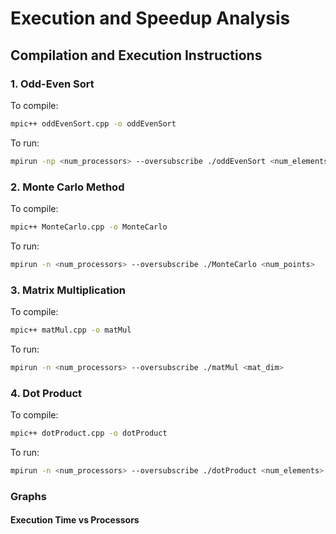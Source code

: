 # Execution and Speedup Analysis

## Compilation and Execution Instructions

### 1. Odd-Even Sort

To compile:

```bash
mpic++ oddEvenSort.cpp -o oddEvenSort
```

To run:

```bash
mpirun -np <num_processors> --oversubscribe ./oddEvenSort <num_elements>
```

### 2. Monte Carlo Method

To compile:

```bash
mpic++ MonteCarlo.cpp -o MonteCarlo
```

To run:

```bash
mpirun -n <num_processors> --oversubscribe ./MonteCarlo <num_points>
```

### 3. Matrix Multiplication

To compile:

```bash
mpic++ matMul.cpp -o matMul
```

To run:

```bash
mpirun -n <num_processors> --oversubscribe ./matMul <mat_dim>
```

### 4. Dot Product

To compile:

```bash
mpic++ dotProduct.cpp -o dotProduct
```

To run:

```bash
mpirun -n <num_processors> --oversubscribe ./dotProduct <num_elements>
```

### Graphs

#### Execution Time vs Processors
